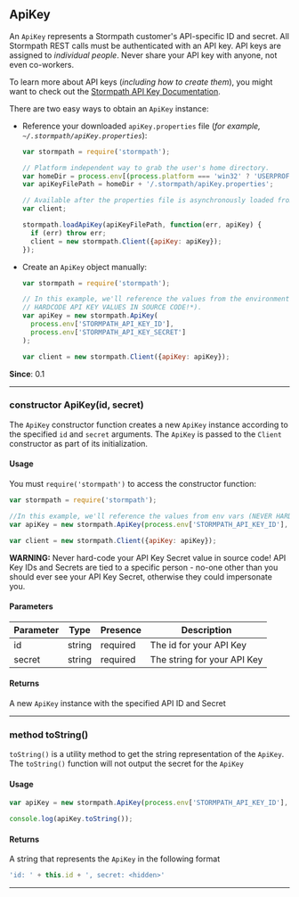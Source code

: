 ## ApiKey

An `ApiKey` represents a Stormpath customer's API-specific ID and secret.  All
Stormpath REST calls must be authenticated with an API key.  API keys are
assigned to *individual people*.  Never share your API key with anyone, not
even co-workers.

To learn more about API keys (*including how to create them*), you might want
to check out the [Stormpath API Key Documentation][].

There are two easy ways to obtain an `ApiKey` instance:

* Reference your downloaded `apiKey.properties` file (*for example,
  `~/.stormpath/apiKey.properties`*):

  ```javascript
  var stormpath = require('stormpath');

  // Platform independent way to grab the user's home directory.
  var homeDir = process.env[(process.platform === 'win32' ? 'USERPROFILE' : 'HOME')];
  var apiKeyFilePath = homeDir + '/.stormpath/apiKey.properties';

  // Available after the properties file is asynchronously loaded from disk.
  var client;

  stormpath.loadApiKey(apiKeyFilePath, function(err, apiKey) {
    if (err) throw err;
    client = new stormpath.Client({apiKey: apiKey});
  });
  ```

* Create an `ApiKey` object manually:

  ```javascript
  var stormpath = require('stormpath');

  // In this example, we'll reference the values from the environment (*NEVER
  // HARDCODE API KEY VALUES IN SOURCE CODE!*).
  var apiKey = new stormpath.ApiKey(
    process.env['STORMPATH_API_KEY_ID'],
    process.env['STORMPATH_API_KEY_SECRET']
  );

  var client = new stormpath.Client({apiKey: apiKey});
  ```

**Since**: 0.1

---


<a name="ctor"></a>
### <span class="member">constructor</span> ApiKey(id, secret)

The `ApiKey` constructor function creates a new `ApiKey` instance according to the specified `id` and `secret` arguments.  The `ApiKey` is passed to the `Client` constructor as part of its initialization.

#### Usage

You must `require('stormpath')` to access the constructor function:

```javascript
var stormpath = require('stormpath');

//In this example, we'll reference the values from env vars (NEVER HARDCODE API KEY VALUES IN SOURCE CODE!)
var apiKey = new stormpath.ApiKey(process.env['STORMPATH_API_KEY_ID'], process.env['STORMPATH_API_KEY_SECRET']);

var client = new stormpath.Client({apiKey: apiKey});
```

**WARNING:** Never hard-code your API Key Secret value in source code!  API Key IDs and Secrets are tied to a specific
person - no-one other than you should ever see your API Key Secret, otherwise they could impersonate you.

#### Parameters

| Parameter   | Type            | Presence   | Description
|-------------|---------------- |----------- | -----------
| id          | string          | required   | The id for your API Key
| secret      | string          | required   | The string for your API Key

#### Returns

A new `ApiKey` instance with the specified API ID and Secret

---

<a name="toString"></a>
### <span class="member">method</span> toString()

`toString()` is a utility method to get the string representation of the `ApiKey`.  The `toString()` function will not output the secret for the `ApiKey`

#### Usage

```javascript
var apiKey = new stormpath.ApiKey(process.env['STORMPATH_API_KEY_ID'], process.env['STORMPATH_API_KEY_SECRET']);

console.log(apiKey.toString());

```

#### Returns

A string that represents the `ApiKey` in the following format

```javascript
'id: ' + this.id + ', secret: <hidden>'

```
---


  [Stormpath API Key Documentation]: http://docs.stormpath.com/rest/quickstart/#get-an-api-key "Stormpath API Key Documentation"
